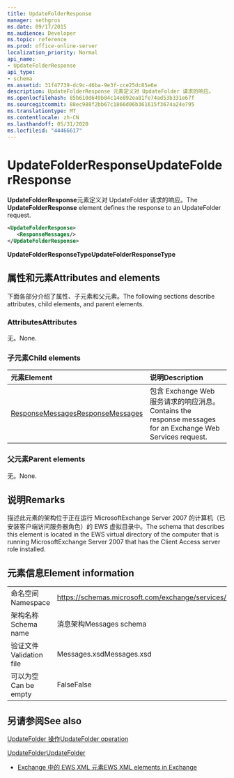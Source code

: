 ```yaml
---
title: UpdateFolderResponse
manager: sethgros
ms.date: 09/17/2015
ms.audience: Developer
ms.topic: reference
ms.prod: office-online-server
localization_priority: Normal
api_name:
- UpdateFolderResponse
api_type:
- schema
ms.assetid: 31f47739-dc9c-46ba-9e3f-cce25dc85e6e
description: UpdateFolderResponse 元素定义对 UpdateFolder 请求的响应。
ms.openlocfilehash: 85b610d649b84c14e892ea81fe74ad53b331e67f
ms.sourcegitcommit: 88ec988f2bb67c1866d06b361615f3674a24e795
ms.translationtype: MT
ms.contentlocale: zh-CN
ms.lasthandoff: 05/31/2020
ms.locfileid: "44466617"
---
```

# <a name="updatefolderresponse"></a><span data-ttu-id="82367-103">UpdateFolderResponse</span><span class="sxs-lookup"><span data-stu-id="82367-103">UpdateFolderResponse</span></span>

<span data-ttu-id="82367-104">**UpdateFolderResponse**元素定义对 UpdateFolder 请求的响应。</span><span class="sxs-lookup"><span data-stu-id="82367-104">The **UpdateFolderResponse** element defines the response to an UpdateFolder request.</span></span> 
  
```xml
<UpdateFolderResponse>
   <ResponseMessages/>
</UpdateFolderResponse>
```

 <span data-ttu-id="82367-105">**UpdateFolderResponseType**</span><span class="sxs-lookup"><span data-stu-id="82367-105">**UpdateFolderResponseType**</span></span>
## <a name="attributes-and-elements"></a><span data-ttu-id="82367-106">属性和元素</span><span class="sxs-lookup"><span data-stu-id="82367-106">Attributes and elements</span></span>

<span data-ttu-id="82367-107">下面各部分介绍了属性、子元素和父元素。</span><span class="sxs-lookup"><span data-stu-id="82367-107">The following sections describe attributes, child elements, and parent elements.</span></span>
  
### <a name="attributes"></a><span data-ttu-id="82367-108">Attributes</span><span class="sxs-lookup"><span data-stu-id="82367-108">Attributes</span></span>

<span data-ttu-id="82367-109">无。</span><span class="sxs-lookup"><span data-stu-id="82367-109">None.</span></span>
  
### <a name="child-elements"></a><span data-ttu-id="82367-110">子元素</span><span class="sxs-lookup"><span data-stu-id="82367-110">Child elements</span></span>

|<span data-ttu-id="82367-111">**元素**</span><span class="sxs-lookup"><span data-stu-id="82367-111">**Element**</span></span>|<span data-ttu-id="82367-112">**说明**</span><span class="sxs-lookup"><span data-stu-id="82367-112">**Description**</span></span>|
|:-----|:-----|
|[<span data-ttu-id="82367-113">ResponseMessages</span><span class="sxs-lookup"><span data-stu-id="82367-113">ResponseMessages</span></span>](responsemessages.md) <br/> |<span data-ttu-id="82367-114">包含 Exchange Web 服务请求的响应消息。</span><span class="sxs-lookup"><span data-stu-id="82367-114">Contains the response messages for an Exchange Web Services request.</span></span>  <br/> |
   
### <a name="parent-elements"></a><span data-ttu-id="82367-115">父元素</span><span class="sxs-lookup"><span data-stu-id="82367-115">Parent elements</span></span>

<span data-ttu-id="82367-116">无。</span><span class="sxs-lookup"><span data-stu-id="82367-116">None.</span></span>
  
## <a name="remarks"></a><span data-ttu-id="82367-117">说明</span><span class="sxs-lookup"><span data-stu-id="82367-117">Remarks</span></span>

<span data-ttu-id="82367-118">描述此元素的架构位于正在运行 MicrosoftExchange Server 2007 的计算机（已安装客户端访问服务器角色）的 EWS 虚拟目录中。</span><span class="sxs-lookup"><span data-stu-id="82367-118">The schema that describes this element is located in the EWS virtual directory of the computer that is running MicrosoftExchange Server 2007 that has the Client Access server role installed.</span></span>
  
## <a name="element-information"></a><span data-ttu-id="82367-119">元素信息</span><span class="sxs-lookup"><span data-stu-id="82367-119">Element information</span></span>

|||
|:-----|:-----|
|<span data-ttu-id="82367-120">命名空间</span><span class="sxs-lookup"><span data-stu-id="82367-120">Namespace</span></span>  <br/> |https://schemas.microsoft.com/exchange/services/2006/messages  <br/> |
|<span data-ttu-id="82367-121">架构名称</span><span class="sxs-lookup"><span data-stu-id="82367-121">Schema name</span></span>  <br/> |<span data-ttu-id="82367-122">消息架构</span><span class="sxs-lookup"><span data-stu-id="82367-122">Messages schema</span></span>  <br/> |
|<span data-ttu-id="82367-123">验证文件</span><span class="sxs-lookup"><span data-stu-id="82367-123">Validation file</span></span>  <br/> |<span data-ttu-id="82367-124">Messages.xsd</span><span class="sxs-lookup"><span data-stu-id="82367-124">Messages.xsd</span></span>  <br/> |
|<span data-ttu-id="82367-125">可以为空</span><span class="sxs-lookup"><span data-stu-id="82367-125">Can be empty</span></span>  <br/> |<span data-ttu-id="82367-126">False</span><span class="sxs-lookup"><span data-stu-id="82367-126">False</span></span>  <br/> |
   
## <a name="see-also"></a><span data-ttu-id="82367-127">另请参阅</span><span class="sxs-lookup"><span data-stu-id="82367-127">See also</span></span>



[<span data-ttu-id="82367-128">UpdateFolder 操作</span><span class="sxs-lookup"><span data-stu-id="82367-128">UpdateFolder operation</span></span>](updatefolder-operation.md)
  
[<span data-ttu-id="82367-129">UpdateFolder</span><span class="sxs-lookup"><span data-stu-id="82367-129">UpdateFolder</span></span>](updatefolder.md)


- [<span data-ttu-id="82367-130">Exchange 中的 EWS XML 元素</span><span class="sxs-lookup"><span data-stu-id="82367-130">EWS XML elements in Exchange</span></span>](ews-xml-elements-in-exchange.md)

